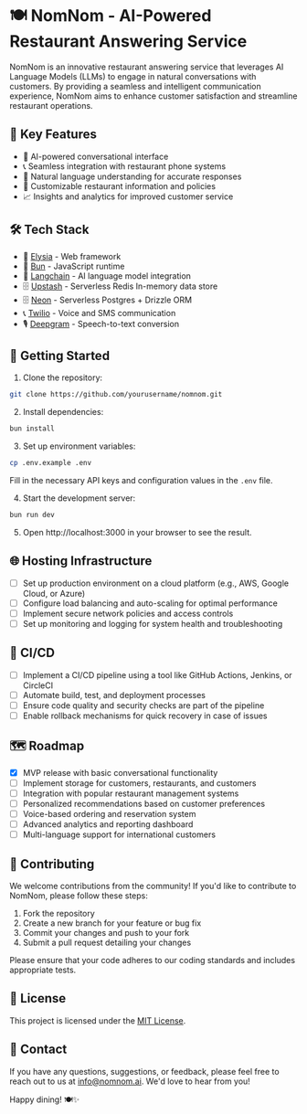 # 🍽️ NomNom - AI-Powered Restaurant Answering Service

NomNom is an innovative restaurant answering service that leverages AI Language Models (LLMs) to engage in natural conversations with customers. By providing a seamless and intelligent communication experience, NomNom aims to enhance customer satisfaction and streamline restaurant operations.

## 🌟 Key Features

- 🤖 AI-powered conversational interface
- 📞 Seamless integration with restaurant phone systems
- 📝 Natural language understanding for accurate responses
- 🍔 Customizable restaurant information and policies
- 📈 Insights and analytics for improved customer service

## 🛠️ Tech Stack

- 🚀 [Elysia](https://github.com/elysiajs/elysia) - Web framework
- 🍞 [Bun](https://bun.sh/) - JavaScript runtime
- 🧠 [Langchain](https://github.com/hwchase17/langchainjs) - AI language model integration
- 🗄️ [Upstash](https://console.upstash.com/) - Serverless Redis In-memory data store
- 🗄️ [Neon](https://console.neon.tech/) - Serverless Postgres + Drizzle ORM
- 📞 [Twilio](https://www.twilio.com/) - Voice and SMS communication
- 🎙️ [Deepgram](https://deepgram.com/) - Speech-to-text conversion

## 🚀 Getting Started

1. Clone the repository:

```bash
git clone https://github.com/yourusername/nomnom.git
```

2. Install dependencies:

```bash
bun install
```

3. Set up environment variables:

```bash
cp .env.example .env
```

Fill in the necessary API keys and configuration values in the `.env` file.

4. Start the development server:

```bash
bun run dev
```

5. Open http://localhost:3000 in your browser to see the result.

## 🌐 Hosting Infrastructure

- [ ] Set up production environment on a cloud platform (e.g., AWS, Google Cloud, or Azure)
- [ ] Configure load balancing and auto-scaling for optimal performance
- [ ] Implement secure network policies and access controls
- [ ] Set up monitoring and logging for system health and troubleshooting

## 🔄 CI/CD

- [ ] Implement a CI/CD pipeline using a tool like GitHub Actions, Jenkins, or CircleCI
- [ ] Automate build, test, and deployment processes
- [ ] Ensure code quality and security checks are part of the pipeline
- [ ] Enable rollback mechanisms for quick recovery in case of issues

## 🗺️ Roadmap

- [x] MVP release with basic conversational functionality
- [ ] Implement storage for customers, restaurants, and customers
- [ ] Integration with popular restaurant management systems
- [ ] Personalized recommendations based on customer preferences
- [ ] Voice-based ordering and reservation system
- [ ] Advanced analytics and reporting dashboard
- [ ] Multi-language support for international customers

## 🤝 Contributing

We welcome contributions from the community! If you'd like to contribute to NomNom, please follow these steps:

1. Fork the repository
2. Create a new branch for your feature or bug fix
3. Commit your changes and push to your fork
4. Submit a pull request detailing your changes

Please ensure that your code adheres to our coding standards and includes appropriate tests.

## 📄 License

This project is licensed under the [MIT License](LICENSE).

## 📧 Contact

If you have any questions, suggestions, or feedback, please feel free to reach out to us at info@nomnom.ai. We'd love to hear from you!

Happy dining! 🍽️✨